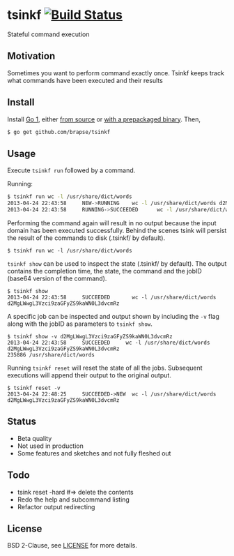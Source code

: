 # tsinkf [![Build Status][5]][6]
Stateful command execution

## Motivation
Sometimes you want to perform command exactly
once. Tsinkf keeps track what commands have been executed and their
results

## Install
Install [Go 1][1], either [from source][2] or [with a prepackaged binary][3]. Then,
```bash
$ go get github.com/brapse/tsinkf
```

[1]: http://golang.org
[2]: http://golang.org/doc/install/source
[3]: http://golang.org/doc/install
[5]: https://secure.travis-ci.org/brapse/tsinkf.png
[6]: https://travis-ci.org/brapse/tsinkf

## Usage
Execute `tsinkf run` followed by a command.

Running:
```bash
$ tsinkf run wc -l /usr/share/dict/words
2013-04-24 22:43:58     NEW->RUNNING    wc -l /usr/share/dict/words d2MgLWwgL3Vzci9zaGFyZS9kaWN0L3dvcmRz
2013-04-24 22:43:58     RUNNING->SUCCEEDED      wc -l /usr/share/dict/words     d2MgLWwgL3Vzci9zaGFyZS9kaWN0L3dvcmRz 
```

Performing the command again will result in no output because the input domain has been executed successfully.
Behind the scenes tsink will persist the result of the commands to disk (.tsinkf/ by default).
```{bash}
$ tsinkf run wc -l /usr/share/dict/words
```

`tsinkf show` can be used to inspect the state (.tsinkf/ by default).
The output contains the completion time, the state, the command and the
jobID (base64 version of the command).
```{bash}
$ tsinkf show
2013-04-24 22:43:58     SUCCEEDED       wc -l /usr/share/dict/words d2MgLWwgL3Vzci9zaGFyZS9kaWN0L3dvcmRz
```

A specific job can be inspected and output shown by including the `-v`
flag along with the jobID as parameters to `tsinkf show`.
```{bash}
$ tsinkf show -v d2MgLWwgL3Vzci9zaGFyZS9kaWN0L3dvcmRz
2013-04-24 22:43:58     SUCCEEDED     wc -l /usr/share/dict/words d2MgLWwgL3Vzci9zaGFyZS9kaWN0L3dvcmRz
235886 /usr/share/dict/words
```

Running `tsinkf reset` will reset the state of all the jobs. Subsequent executions will
append their output to the original output.
```{bash}
$ tsinkf reset -v
2013-04-24 22:48:25     SUCCEEDED->NEW  wc -l /usr/share/dict/words d2MgLWwgL3Vzci9zaGFyZS9kaWN0L3dvcmRz
```

## Status
* Beta quality
* Not used in production
* Some features and sketches and not fully fleshed out

## Todo
* tsink reset -hard  #=> delete the contents
* Redo the help and subcommand listing
* Refactor output redirecting

## License
BSD 2-Clause, see [LICENSE][4] for more details.

[4]: https://github.com/brapse/tsinkf/blob/master/LICENSE

